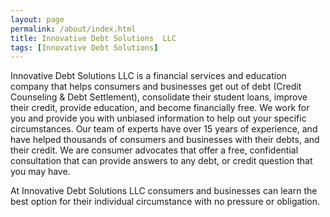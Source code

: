 ```yaml
---
layout: page
permalink: /about/index.html
title: Innovative Debt Solutions  LLC
tags: [Innovative Debt Solutions]
---
```


Innovative Debt Solutions  LLC is a financial services and education company that helps consumers and businesses get out of debt (Credit Counseling & Debt Settlement), consolidate their student loans, improve their credit, provide education, and become financially free.
We work for you and provide you with unbiased information to help out your specific circumstances. Our team of experts have over 15 years of experience, and have helped thousands of consumers and businesses with their debts, and their credit. We are consumer advocates that offer a free, confidential consultation that can provide answers to any debt, or credit question that you may have. 

At Innovative Debt Solutions  LLC consumers and businesses can learn the best option for their individual circumstance with no pressure or obligation. 